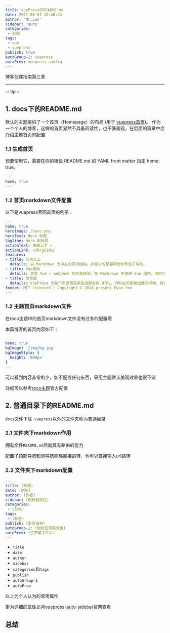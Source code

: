 ```yaml
--- 
title: VuePress的README.md
date: 2021-06-01 10:40:43
author: 'Mr.Lan'
sidebar: 'auto'
categories: 
 - 前端
tags: 
 - vue
 - vuepress
publish: true
autoGroup-1: vuepress
autoPrev: vuepress_config
---
```


博客创建指南第三章
<!-- more -->

***
::: tip
:::

## **1. docs下的README.md**
默认的主题提供了一个首页（Homepage）的布局 (用于 [vuepress首页](https://vuepress.vuejs.org/zh/))。
作为一个个人的博客，这样的首页显然不具备阅读性，也不够美观，在后面的篇章中会介绍主题首页的配置
### **1.1 生成首页**
想要使用它，需要在你的根级 README.md 的 YAML front matter 指定 home: true。
``` yaml
---
home: true
---
```
### **1.2 首页markdown文件配置**
以下是vuepress官网首页的例子：
``` yaml
---
home: true
heroImage: /hero.png
heroText: Hero 标题
tagline: Hero 副标题
actionText: 快速上手 →
actionLink: /zh/guide/
features:
- title: 简洁至上
  details: 以 Markdown 为中心的项目结构，以最少的配置帮助你专注于写作。
- title: Vue驱动
  details: 享受 Vue + webpack 的开发体验，在 Markdown 中使用 Vue 组件，同时可以使用 Vue 来开发自定义主题。
- title: 高性能
  details: VuePress 为每个页面预渲染生成静态的 HTML，同时在页面被加载的时候，将作为 SPA 运行。
footer: MIT Licensed | Copyright © 2018-present Evan You
---
```
### **1.2 主题首页markdown文件**
在reco主题中的首页markdown文件没有过多的配置项

本篇博客的首页内容如下：
``` yaml
---
home: true
bgImage: '/img/bg.jpg'
bgImageStyle: {
  height: '800px'
}
---
```
可以看到内容非常的少，如不配置任何东西，采用主题默认美观效果也很不错

详细可以参考[reco主题](http://vuepress-theme-reco.recoluan.com/)官方配置
## **2. 普通目录下的README.md**
`docs`文件下除`.vuepress`以外的文件夹称为普通目录
### **2.1 文件夹下markdown作用**
拥有文件`README.md`后就具有路由的能力

配置了顶部导航和测导航能够直接跳转，也可以直接输入url跳转
### **2.2 文件夹下markdown配置**
``` yaml
--- 
title: (标题)
date: (时间)
author: (作者)
sidebar: (侧标题属性)
categories: 
 - (分类)
tags: 
 - (标签)
publish: (是否发布)
autoGroup-1: (侧标签所属分类)
autoPrev: (位于某文件后)
---
```
+ `title`
+ `date`
+ `author`
+ `sidebar`
+ `categories`和`tags`
+ `publish`
+ `autoGroup-1`
+ `autoPrev`

以上为个人认为的常用属性

更为详细的属性访问[vuepress-auto-sidebar](https://shanyuhai123.github.io/vuepress-plugin-auto-sidebar/zh/)官网查看
## **总结**